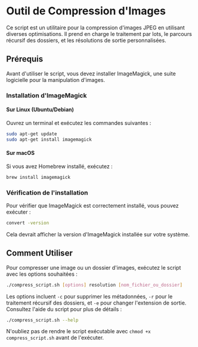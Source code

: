 # Outil de Compression d'Images

Ce script est un utilitaire pour la compression d'images JPEG en utilisant diverses optimisations. Il prend en charge le traitement par lots, le parcours récursif des dossiers, et les résolutions de sortie personnalisées.

## Prérequis

Avant d'utiliser le script, vous devez installer ImageMagick, une suite logicielle pour la manipulation d'images.

### Installation d'ImageMagick

#### Sur Linux (Ubuntu/Debian)

Ouvrez un terminal et exécutez les commandes suivantes :

```bash
sudo apt-get update
sudo apt-get install imagemagick
```

#### Sur macOS

Si vous avez Homebrew installé, exécutez :

```bash
brew install imagemagick
```

### Vérification de l'installation

Pour vérifier que ImageMagick est correctement installé, vous pouvez exécuter :

```bash
convert -version
```

Cela devrait afficher la version d'ImageMagick installée sur votre système.

## Comment Utiliser

Pour compresser une image ou un dossier d'images, exécutez le script avec les options souhaitées :

```bash
./compress_script.sh [options] resolution [nom_fichier_ou_dossier]
```

Les options incluent `-c` pour supprimer les métadonnées, `-r` pour le traitement récursif des dossiers, et `-e` pour changer l'extension de sortie. Consultez l'aide du script pour plus de détails :

```bash
./compress_script.sh --help
```

N'oubliez pas de rendre le script exécutable avec `chmod +x compress_script.sh` avant de l'exécuter.
